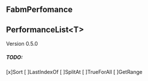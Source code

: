FabmPerfomance
------------------------------
## PerformanceList\<T>
Version 0.5.0

##### TODO: 
[x]Sort
[ ]LastIndexOf
[ ]SplitAt
[ ]TrueForAll
[ ]GetRange

